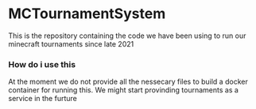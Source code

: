 # MCTournamentSystem
This is the repository containing the code we have been using to run our minecraft tournaments since late 2021

### How do i use this
At the moment we do not provide all the nessecary files to build a docker container for running this. We might start provinding tournaments as a service in the furture
